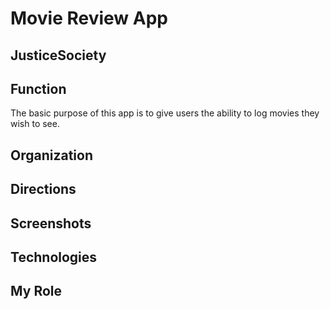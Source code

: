 # Movie Review App

## JusticeSociety

## Function

The basic purpose of this app is to give users the ability to log movies they wish to see.

## Organization

## Directions

## Screenshots

## Technologies

## My Role
